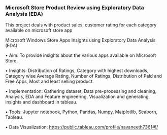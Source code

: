 ### Microsoft Store Product Review using Exploratory Data Analysis (EDA)

This project deals with product sales, customer rating for each category available on microsoft store app

Microsoft Windows Store Apps Insights using Exploratory Data Analysis (EDA) 

• Aim: To provide insights about the various apps available on Microsoft Store.

• Insights:  Distribution of Ratings, Category with highest downloads, Category wise Average Rating, Number of Ratings, Distribution of Paid and Free Apps, Most and least selling product.	
	
• Implementation: Gathering dataset, Data pre-processing and cleaning, Analysis, EDA and Feature engineering, Visualization and generating insights and dashboard in tableau.

• Tools: Jupyter notebook, Python, Pandas, Numpy, Matplotlib, Seaborn, Tableau.

• Data Visualization: https://public.tableau.com/profile/navaneeth7361#!/

